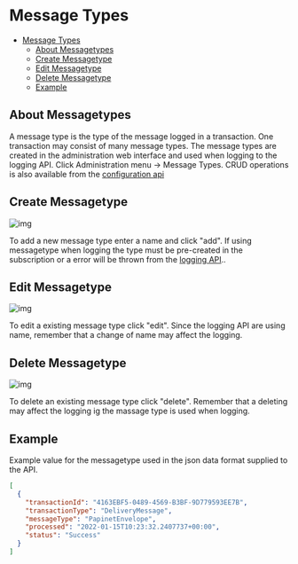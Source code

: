 
# Message Types

- [Message Types](#message-types)
  - [About Messagetypes](#about-messagetypes)
  - [Create Messagetype](#create-messagetype)
  - [Edit Messagetype](#edit-messagetype)
  - [Delete Messagetype](#delete-messagetype)
  - [Example](#example)

## About Messagetypes

A message type is the type of the message logged in a transaction. One transaction may consist of many message types.
The message types are created in the administration web interface and used when logging to the logging API.
Click Administration menu → Message Types. CRUD operations is also available from the [configuration api](../../Archeo%20API/Archeo%20Configuration%20API.md)

## Create Messagetype

![img](https://archeodocstorage.blob.core.windows.net/images/Configuration-Messagetype-New.png)

To add a new message type enter a name and click "add". If using messagetype when logging the type must be pre-created in the subscription or a error will be thrown from the [logging API](../../Archeo%20API/Archeo%20Logging%20API.md)..

## Edit Messagetype

![img](https://archeodocstorage.blob.core.windows.net/images/Configuration-Messagetype-Edit.png)

To edit a existing message type  click "edit". Since the logging API are using name, remember that a change of name may affect the logging.

## Delete Messagetype

![img](https://archeodocstorage.blob.core.windows.net/images/Configuration-Messagetype-Delete.png)

To delete an existing message type  click "delete". Remember that a deleting may affect the logging ig the massage type is used when logging.

## Example

Example value for the messagetype used in the json data format supplied to the API.

```json
[
  {
    "transactionId": "4163EBF5-0489-4569-B3BF-9D779593EE7B",
    "transactionType": "DeliveryMessage",
    "messageType": "PapinetEnvelope",   
    "processed": "2022-01-15T10:23:32.2407737+00:00",   
    "status": "Success"
  }
]
```
